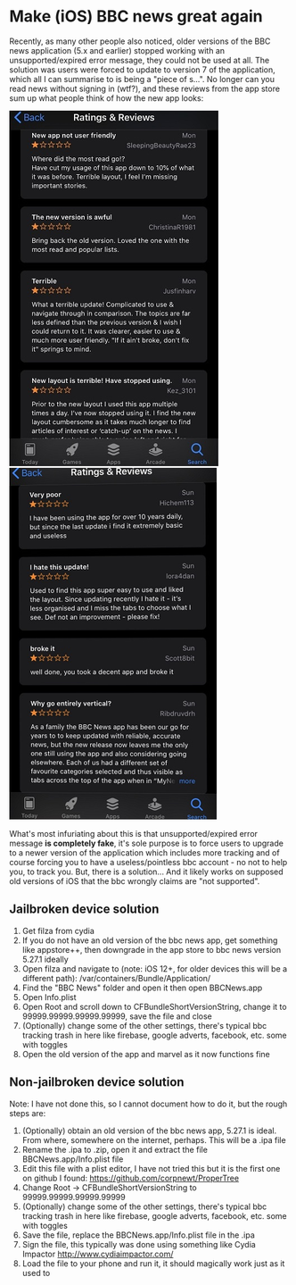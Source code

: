 # Make (iOS) BBC news great again

Recently, as many other people also noticed, older versions of the BBC news application (5.x and earlier) stopped working with an unsupported/expired error message, they could not be used at all. The solution was users were forced to update to version 7 of the application, which all I can summarise to is being a "piece of s...". No longer can you read news without signing in (wtf?), and these reviews from the app store sum up what people think of how the new app looks:

![Wonderful highly rated reviews of the new app version](/reviews.jpeg?raw=true)
![Yet more highly rated reviews of the new app version](/reviews2.jpeg?raw=true)

What's most infuriating about this is that unsupported/expired error message **is completely fake**, it's sole purpose is to force users to upgrade to a newer version of the application which includes more tracking and of course forcing you to have a useless/pointless bbc account - no not to help you, to track you. But, there is a solution... And it likely works on supposed old versions of iOS that the bbc wrongly claims are "not supported".

## Jailbroken device solution

1. Get filza from cydia
2. If you do not have an old version of the bbc news app, get something like appstore++, then downgrade in the app store to bbc news version 5.27.1 ideally
3. Open filza and navigate to (note: iOS 12+, for older devices this will be a different path): /var/containers/Bundle/Application/
4. Find the "BBC News" folder and open it then open BBCNews.app
5. Open Info.plist
6. Open Root and scroll down to CFBundleShortVersionString, change it to 99999.99999.99999.99999, save the file and close
7. (Optionally) change some of the other settings, there's typical bbc tracking trash in here like firebase, google adverts, facebook, etc. some with toggles
8. Open the old version of the app and marvel as it now functions fine

## Non-jailbroken device solution

Note: I have not done this, so I cannot document how to do it, but the rough steps are:

1. (Optionally) obtain an old version of the bbc news app, 5.27.1 is ideal. From where, somewhere on the internet, perhaps. This will be a .ipa file
2. Rename the .ipa to .zip, open it and extract the file BBCNews.app/Info.plist file
3. Edit this file with a plist editor, I have not tried this but it is the first one on github I found: https://github.com/corpnewt/ProperTree
4. Change Root -> CFBundleShortVersionString to 99999.99999.99999.99999
5. (Optionally) change some of the other settings, there's typical bbc tracking trash in here like firebase, google adverts, facebook, etc. some with toggles
6. Save the file, replace the BBCNews.app/Info.plist file in the .ipa
7. Sign the file, this typically was done using something like Cydia Impactor http://www.cydiaimpactor.com/
8. Load the file to your phone and run it, it should magically work just as it used to
